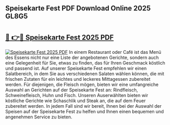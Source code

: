 ## Speisekarte Fest PDF Download Online 2025 GL8G5

# <h2><a href="http://gcbo6ul.nevu.top/?p=Speisekarte+Fest">🔗 👉🔴 Speisekarte Fest 2025 PDF</a></h2>

[![Speisekarte Fest 2025 PDF](https://i.imgur.com/dBaPXMq.png)](http://gcbo6ul.nevu.top/?p=Speisekarte+Fest)
In einem Restaurant oder Café ist das Menü des Essens nicht nur eine Liste der angebotenen Gerichte, sondern auch eine Gelegenheit für Sie, etwas zu finden, das für Ihren Geschmack köstlich und passend ist. Auf unserer Speisekarte Fest empfehlen wir einen Salatbereich, in dem Sie aus verschiedenen Salaten wählen können, die mit frischen Zutaten für ein leichtes und leckeres Mittagessen zubereitet werden. Für diejenigen, die Fleisch mögen, bieten wir eine umfangreiche Auswahl an Gerichten auf der Speisekarte Fest an: Rindfleisch, Schweinefleisch, Huhn und Fisch. Unseren Auserwählten bieten wir köstliche Gerichte wie Schaschlik und Steak an, die auf dem Feuer zubereitet werden. In jedem Fall sind wir bereit, Ihnen bei der Auswahl der Speisen auf der Speisekarte Fest zu helfen und Ihnen einen bequemen und angenehmen Service zu bieten.
